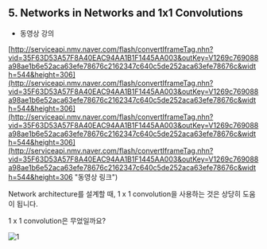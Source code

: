 ## 5. Networks in Networks and 1x1 Convolutions ##

- 동영상 강의

[http://serviceapi.nmv.naver.com/flash/convertIframeTag.nhn?vid=35F63D53A57F8A40EAC94AA1B1F1445AA003&outKey=V1269c769088a98ae1b6e52aca63efe78676c2162347c640c5de252aca63efe78676c&width=544&height=306](http://serviceapi.nmv.naver.com/flash/convertIframeTag.nhn?vid=35F63D53A57F8A40EAC94AA1B1F1445AA003&outKey=V1269c769088a98ae1b6e52aca63efe78676c2162347c640c5de252aca63efe78676c&width=544&height=306](http://serviceapi.nmv.naver.com/flash/convertIframeTag.nhn?vid=35F63D53A57F8A40EAC94AA1B1F1445AA003&outKey=V1269c769088a98ae1b6e52aca63efe78676c2162347c640c5de252aca63efe78676c&width=544&height=306](http://serviceapi.nmv.naver.com/flash/convertIframeTag.nhn?vid=35F63D53A57F8A40EAC94AA1B1F1445AA003&outKey=V1269c769088a98ae1b6e52aca63efe78676c2162347c640c5de252aca63efe78676c&width=544&height=306 "동영상 링크")

Network  architecture를 설계할 때, 1 x 1  convolution을 사용하는 것은 상당히 도움이 됩니다. 

1 x 1 convolution은 무었일까요?

![1](https://i.imgur.com/TxJePTx.png)


